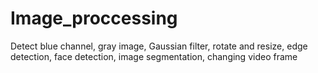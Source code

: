 # Image_proccessing
Detect blue channel, gray image, Gaussian filter, rotate and resize, edge detection, face detection, image segmentation, changing video frame
